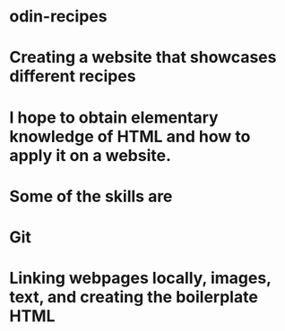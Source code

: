 # odin-recipes
# Creating a website that showcases different recipes
# I hope to obtain elementary knowledge of HTML and how to apply it on a website.
# Some of the skills are 
# Git
# Linking webpages locally, images, text, and creating the boilerplate HTML